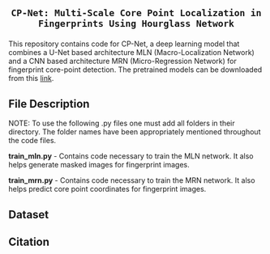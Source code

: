 ## <p align=center>`CP-Net: Multi-Scale Core Point Localization in Fingerprints Using Hourglass Network`</p> 

This repository contains code for CP-Net, a deep learning model that combines a U-Net based architecture MLN (Macro-Localization Network) and a CNN based architecture MRN (Micro-Regression Network) for fingerprint core-point detection. The pretrained models can be downloaded from this [link](https://drive.google.com/drive/folders/1x4F7uxXCDTe2Y6WiMkIeJQsQsVPm7ROJ?usp=share_link).

## File Description

NOTE: To use the following .py files one must add all folders in their directory. The folder names have been appropriately mentioned throughout the code files.

**train_mln.py** - Contains code necessary to train the MLN network. It also helps generate masked images for fingerprint images.

**train_mrn.py** - Contains code necessary to train the MRN network. It also helps predict core point coordinates for fingerprint images.

## Dataset

## Citation
